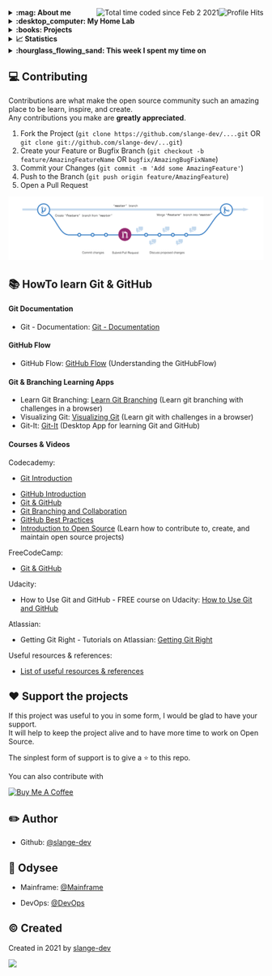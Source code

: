 <img align="right" alt="Profile Hits" src="https://komarev.com/ghpvc/?username=slange-dev&style=flat-square"> <a href="https://wakatime.com/@b9ca06e8-3961-4e7b-89c7-a5697a293916"><img align="right" src="https://wakatime.com/badge/user/b9ca06e8-3961-4e7b-89c7-a5697a293916.svg" alt="Total time coded since Feb 2 2021" /></a>

<details>
  <summary><b> :mag: About me </b></summary>
At the moment i work as a Windows and Linux administrator.  </br>
I worked as a Teamleader and Output manager in the section "Mainframe & Output management" for a big insurance company in germany. </br>
I like z/OS Mainframes and old Mainframe systems. </br>
I like to write code in different languages. </br>
</br>
</details>

<details>
  <summary><b> :desktop_computer: My Home Lab</b></summary>
I living in the HQ datacenter at server room 127.0.0.1... </br>
and operate various server, services and technologys from here. </br>
</br>
- 1x OpnSense as Firewall/Router (Vlan routing, DHCP relay, Suricata, Firewall) </br>
- 2x Samba as PDC/BDC server (PDC/BDC, LDAPS, primary HA DNS, DHCP, Print, File, Central syslog) </br>
- 2x PiHole server as secondary HA DNS server and HA Ads block server </br>
- 1x Squid server as proxy server </br>
- 1x Radius server </br>
- 1x PXE server for automatic OS installations </br>
- 1x NextCloud server </br>
- 1x W-Lan AP(Freifunk) </br>
- 2x Mainframe systems emulated with hercules (OS/VS2 MVS 3.8j Tur(n)key Level 4/5 and z/OS v2.1) </br>
</details>

<details>
  <summary><b> :books: Projects </b></summary>

### Linux projects
  - Automate and hardening Rocky Linux OS v8/9 installations with CIS/CCE rules </br>

### MVS-TK4 Mainframe projects
##### Cobol
  - Making a simple Bank System (Login, Menue, Transfer, Deposit, Withdraw, Show balance, Transaction history, User management) </br>
    with ATM functions in Cobol (No CICS/KICKS) and VSAM files (No DB2) </br>

#### Planned
##### Kicks
  - Create a login in Cobol with KICKS and VSAM files </br>
  - Create a menue/navigation page in Cobol with KICKS and VSAM files </br>
  ##### Full configured MVS-TK4
  - Create a full configured MVS-TK-4 with Kicks (http://www.kicksfortso.com/) </br>
  - Create a full configured MVS-TK-4 with Dodgecics (https://github.com/mainframed/DOGECICS) </br>
### z/OS Mainframe projects
#### Planned
  ##### Trading Bot
  - Making a trading Bot system </br>
</details>

<details>
  <summary><b> 📈 Statistics </b></summary>

[![GitHub stats](https://github-readme-stats.vercel.app/api?username=slange-dev&count_private=true&show_icons=true&theme=dark)](https://github.com/anuraghazra/github-readme-stats)

[![Top languages stats](https://github-readme-stats.vercel.app/api/top-langs/?username=slange-dev&langs_count=20&layout=pie&theme=dark)](https://github.com/anuraghazra/github-readme-stats)

[![Wakatime stats](https://github-readme-stats.vercel.app/api/wakatime?username=slange_dev&langs_count=20&layout=compact&theme=dark)](https://github.com/anuraghazra/github-readme-stats)
</details>

<details>
  <summary><b> :hourglass_flowing_sand: This week I spent my time on </b></summary>
</details>

## :computer: Contributing

Contributions are what make the open source community such an amazing place to be learn, inspire, and create. </br>
Any contributions you make are **greatly appreciated**.

1. Fork the Project (`git clone https://github.com/slange-dev/....git` OR `git clone git://github.com/slange-dev/...git`)
2. Create your Feature or Bugfix Branch (`git checkout -b feature/AmazingFeatureName` OR `bugfix/AmazingBugFixName`)
3. Commit your Changes (`git commit -m 'Add some AmazingFeature'`)
4. Push to the Branch (`git push origin feature/AmazingFeature`)
5. Open a Pull Request

![image](https://github.com/slange-dev/slange-dev/blob/master/github_flow.png?raw=true)

## :books: HowTo learn Git & GitHub

#### Git Documentation
* Git - Documentation: [Git - Documentation](https://git-scm.com/doc)

#### GitHub Flow
* GitHub Flow: [GitHub Flow](https://guides.github.com/introduction/flow/) (Understanding the GitHubFlow)

#### Git & Branching Learning Apps
* Learn Git Branching: [Learn Git Branching](https://learngitbranching.js.org/) (Learn git branching with challenges in a browser)
* Visualizing Git: [Visualizing Git](https://git-school.github.io/visualizing-git/) (Learn git with challenges in a browser)
* Git-It: [Git-It](https://github.com/jlord/git-it-electron) (Desktop App for learning Git and GitHub)

#### Courses & Videos
Codecademy:
* [Git Introduction](https://www.codecademy.com/learn/learn-git-introduction)
- [GitHub Introduction](https://www.codecademy.com/learn/learn-github-introduction)
- [Git & GitHub](https://www.codecademy.com/learn/learn-git)
- [Git Branching and Collaboration](https://www.codecademy.com/learn/learn-git-branching-and-collaboration)
- [GitHub Best Practices](https://www.codecademy.com/learn/learn-github-best-practices)
- [Introduction to Open Source](https://www.codecademy.com/learn/introduction-to-open-source) (Learn how to contribute to, create, and maintain open source projects)

FreeCodeCamp:
- [Git & GitHub](https://www.youtube.com/watch?v=vR-y_2zWrIE&list=PLWKjhJtqVAbkFiqHnNaxpOPhh9tSWMXIF)

Udacity:
- How to Use Git and GitHub - FREE course on Udacity: [How to Use Git and GitHub](https://www.udacity.com/course/how-to-use-git-and-github--ud775#)

Atlassian:
- Getting Git Right - Tutorials on Atlassian: [Getting Git Right](https://www.atlassian.com/git)

Useful resources & references:
- [List of useful resources & references](https://gist.github.com/eashish93/3eca6a90fef1ea6e586b7ec211ff72a5)

## :hearts: Support the projects

If this project was useful to you in some form, I would be glad to have your support. </br>
It will help to keep the project alive and to have more time to work on Open Source.

The sinplest form of support is to give a :star: to this repo.

You can also contribute with 

<a href="https://www.buymeacoffee.com/slange.dev" target="_blank">
  <img src="https://www.buymeacoffee.com/assets/img/custom_images/orange_img.png" alt="Buy Me A Coffee" style="height: auto !important;width: auto !important;" >
</a>

## :pencil2: Author

* Github: [@slange-dev](https://github.com/slange-dev)

## :link: Odysee

* Mainframe: [@Mainframe](https://odysee.com/@Mainframe:3)

* DevOps: [@DevOps](https://odysee.com/@DevOps:0)

## :copyright: Created

Created in 2021 by [slange-dev](https://github.com/slange-dev)

<!--
**slange-dev/slange-dev** is a ✨ _special_ ✨ repository because its `README.md` (this file) appears on your GitHub profile.
-->

![](https://hit.yhype.me/github/profile?user_id=74963785)
